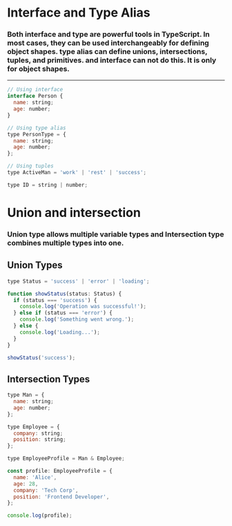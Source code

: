 # Interface and Type Alias

### Both interface and type are powerful tools in TypeScript. In most cases, they can be used interchangeably for defining object shapes. type alias can define unions, intersections, tuples, and primitives. and interface can not do this. It is only for object shapes.
---

```javascript
// Using interface
interface Person {
  name: string;
  age: number;
}

// Using type alias
type PersonType = {
  name: string;
  age: number;
};

// Using tuples
type ActiveMan = 'work' | 'rest' | 'success';

type ID = string | number;

```

# Union and intersection

### Union type allows multiple variable types and Intersection type combines multiple types into one.

## Union Types

```javascript
type Status = 'success' | 'error' | 'loading';

function showStatus(status: Status) {
  if (status === 'success') {
    console.log('Operation was successful!');
  } else if (status === 'error') {
    console.log('Something went wrong.');
  } else {
    console.log('Loading...');
  }
}

showStatus('success');
```

## Intersection Types

```javascript
type Man = {
  name: string;
  age: number;
};

type Employee = {
  company: string;
  position: string;
};

type EmployeeProfile = Man & Employee;

const profile: EmployeeProfile = {
  name: 'Alice',
  age: 28,
  company: 'Tech Corp',
  position: 'Frontend Developer',
};

console.log(profile);
```
